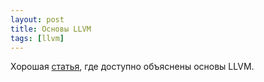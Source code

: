 ```yaml
---
layout: post
title: Основы LLVM
tags: [llvm]
---
```

Хорошая [статья](https://mukulrathi.co.uk/create-your-own-programming-language/llvm-ir-cpp-api-tutorial/), где доступно объяснены основы LLVM.


